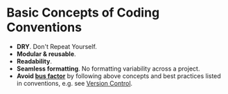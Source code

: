 # Basic Concepts of Coding Conventions

- __DRY__. Don't Repeat Yourself.
- __Modular & reusable__.
- __Readability__.
- __Seamless formatting__. No formatting variability across a project.
- __Avoid [bus factor](http://en.wikipedia.org/wiki/Bus_factor)__ by following above concepts and best practices listed in conventions, e.g. see [Version Control](/VCS).